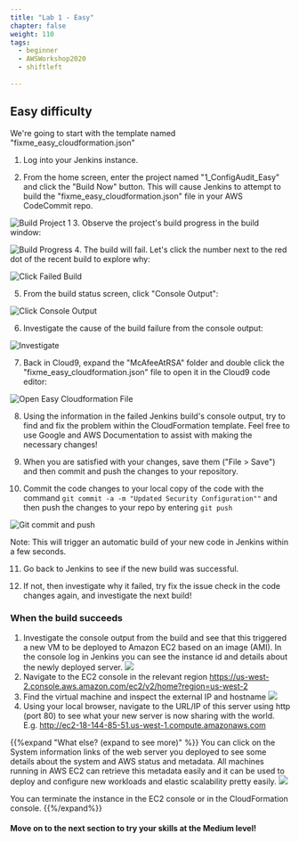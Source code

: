 ```yaml
---
title: "Lab 1 - Easy"
chapter: false
weight: 110
tags:
  - beginner
  - AWSWorkshop2020
  - shiftleft
  
---
```

## Easy difficulty
We're going to start with the template named "fixme_easy_cloudformation.json"

1. Log into your Jenkins instance.

2. From the home screen, enter the project named "1_ConfigAudit_Easy" and click the "Build Now" button.  This will cause Jenkins to attempt to build the "fixme_easy_cloudformation.json" file in your AWS CodeCommit repo.

  ![Build Project 1](/images/mfe/buildproject1.png?classes=border,shadow)
3. Observe the project's build progress in the build window:

  ![Build Progress](/images/mfe/buildprogress.png?classes=border,shadow)
4.  The build will fail.  Let's click the number next to the red dot of the recent build to explore why:

  ![Click Failed Build](/images/mfe/clickfailedbuild.png?classes=border,shadow)
  
5.  From the build status screen, click "Console Output":

  ![Click Console Output](/images/mfe/project1clickconsoleoutput.png?classes=border,shadow)
  
6.  Investigate the cause of the build failure from the console output:

  ![Investigate](/images/mfe/project1consoleoutput.png?classes=border,shadow)
  
7.  Back in Cloud9, expand the "McAfeeAtRSA" folder and double click the "fixme_easy_cloudformation.json" file to open it in the Cloud9 code editor:

  ![Open Easy Cloudformation File](/images/mfe/openeasycloudform.png?classes=border,shadow)
  
8.  Using the information in the failed Jenkins build's console output, try to find and fix the problem within the CloudFormation template.  Feel free to use Google and AWS Documentation to assist with making the necessary changes! 

9.  When you are satisfied with your changes, save them ("File > Save") and then commit and push the changes to your repository.

10. Commit the code changes to your local copy of the code with the command ``git commit -a -m "Updated Security Configuration""`` and then push the changes to your repo by entering ``git push``

  ![Git commit and push](/images/mfe/gitcommitpush.png?classes=border,shadow)

  Note: This will trigger an automatic build of your new code in Jenkins within a few seconds.
  
11. Go back to Jenkins to see if the new build was successful.

12. If not, then investigate why it failed, try fix the issue check in the code changes again, and investigate the next build!

### When the build succeeds

1.  Investigate the console output from the build and see that this triggered a new VM to be deployed to Amazon EC2 based on an image (AMI). In the console log in Jenkins you can see the instance id and details about the newly deployed server.
  ![](/images/mfe/goodbuild.png?classes=border,shadow)
2.  Navigate to the EC2 console in the relevant region 
  https://us-west-2.console.aws.amazon.com/ec2/v2/home?region=us-west-2
3.  Find the virtual machine and inspect the external IP and hostname
  ![](/images/mfe/gethostname.png?classes=border,shadow)
4.  Using your local browser, navigate to the URL/IP of this server using http (port 80) to see what your new server is now sharing with the world. E.g. http://ec2-18-144-85-51.us-west-1.compute.amazonaws.com

{{%expand "What else? (expand to see more)" %}}
You can click on the System information links of the web server you deployed to see some details about the system and AWS status and metadata. All machines running in AWS EC2 can retrieve this metadata easily and it can be used to deploy and configure new workloads and elastic scalability pretty easily.
![](/images/mfe/workloadaddtlinfo.png?classes=border,shadow)

You can terminate the instance in the EC2 console or in the CloudFormation console. 
{{%/expand%}}

#### Move on to the next section to try your skills at the Medium level!